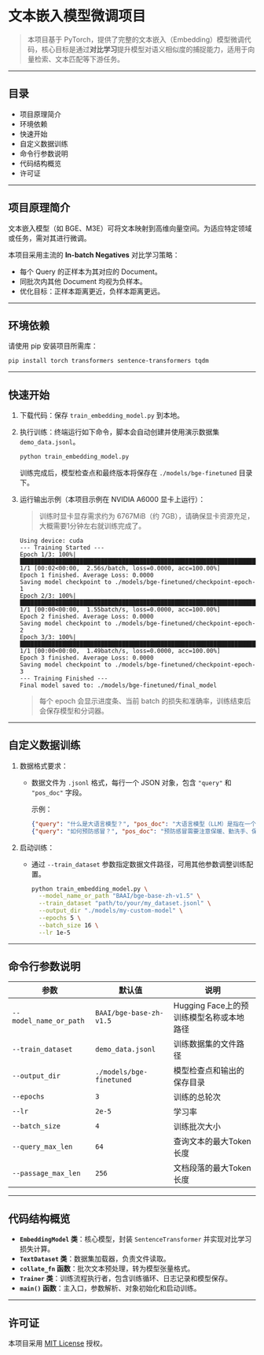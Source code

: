 # 文本嵌入模型微调项目

> 本项目基于 PyTorch，提供了完整的文本嵌入（Embedding）模型微调代码，核心目标是通过**对比学习**提升模型对语义相似度的捕捉能力，适用于向量检索、文本匹配等下游任务。

---

## 目录

- 项目原理简介
- 环境依赖
- 快速开始
- 自定义数据训练
- 命令行参数说明
- 代码结构概览
- 许可证

---

## 项目原理简介

文本嵌入模型（如 BGE、M3E）可将文本映射到高维向量空间。为适应特定领域或任务，需对其进行微调。

本项目采用主流的 **In-batch Negatives** 对比学习策略：

- 每个 Query 的正样本为其对应的 Document。
- 同批次内其他 Document 均视为负样本。
- 优化目标：正样本距离更近，负样本距离更远。

---

## 环境依赖

请使用 pip 安装项目所需库：

```bash
pip install torch transformers sentence-transformers tqdm
```

---

## 快速开始

1. 下载代码：保存 `train_embedding_model.py` 到本地。
2. 执行训练：终端运行如下命令，脚本会自动创建并使用演示数据集 `demo_data.jsonl`。

   ```bash
   python train_embedding_model.py
   ```

   训练完成后，模型检查点和最终版本将保存在 `./models/bge-finetuned` 目录下。

3. 运行输出示例（本项目示例在 NVIDIA A6000 显卡上运行）：

   > 训练时显卡显存需求约为 6767MiB（约 7GB），请确保显卡资源充足，大概需要1分钟左右就训练完成了。

   ```
   Using device: cuda
   --- Training Started ---
   Epoch 1/3: 100%|██████████████████████████████████████████████████████████████████████████████████████████████████████████████████████████████████████████████████| 1/1 [00:02<00:00,  2.56s/batch, loss=0.0000, acc=100.00%]
   Epoch 1 finished. Average Loss: 0.0000
   Saving model checkpoint to ./models/bge-finetuned/checkpoint-epoch-1
   Epoch 2/3: 100%|██████████████████████████████████████████████████████████████████████████████████████████████████████████████████████████████████████████████████| 1/1 [00:00<00:00,  1.55batch/s, loss=0.0000, acc=100.00%]
   Epoch 2 finished. Average Loss: 0.0000
   Saving model checkpoint to ./models/bge-finetuned/checkpoint-epoch-2
   Epoch 3/3: 100%|██████████████████████████████████████████████████████████████████████████████████████████████████████████████████████████████████████████████████| 1/1 [00:00<00:00,  1.49batch/s, loss=0.0000, acc=100.00%]
   Epoch 3 finished. Average Loss: 0.0000
   Saving model checkpoint to ./models/bge-finetuned/checkpoint-epoch-3
   --- Training Finished ---
   Final model saved to: ./models/bge-finetuned/final_model
   ```

   > 每个 epoch 会显示进度条、当前 batch 的损失和准确率，训练结束后会保存模型和分词器。

---

## 自定义数据训练

1. 数据格式要求：
   - 数据文件为 `.jsonl` 格式，每行一个 JSON 对象，包含 `"query"` 和 `"pos_doc"` 字段。

     示例：

     ```json
     {"query": "什么是大语言模型？", "pos_doc": "大语言模型（LLM）是指在一个极大规模的文本语料库上训练的，参数数量巨大的语言模型。"}
     {"query": "如何预防感冒？", "pos_doc": "预防感冒需要注意保暖、勤洗手、保持室内空气流通并加强体育锻炼。"}
     ```

2. 启动训练：
   - 通过 `--train_dataset` 参数指定数据文件路径，可用其他参数调整训练配置。

     ```bash
     python train_embedding_model.py \
       --model_name_or_path "BAAI/bge-base-zh-v1.5" \
       --train_dataset "path/to/your/my_dataset.jsonl" \
       --output_dir "./models/my-custom-model" \
       --epochs 5 \
       --batch_size 16 \
       --lr 1e-5
     ```

---

## 命令行参数说明

| 参数                  | 默认值                     | 说明                                   |
|-----------------------|----------------------------|----------------------------------------|
| `--model_name_or_path`| `BAAI/bge-base-zh-v1.5`    | Hugging Face上的预训练模型名称或本地路径 |
| `--train_dataset`     | `demo_data.jsonl`          | 训练数据集的文件路径                   |
| `--output_dir`        | `./models/bge-finetuned`   | 模型检查点和输出的保存目录             |
| `--epochs`            | `3`                        | 训练的总轮次                           |
| `--lr`                | `2e-5`                     | 学习率                                 |
| `--batch_size`        | `4`                        | 训练批次大小                           |
| `--query_max_len`     | `64`                       | 查询文本的最大Token长度                |
| `--passage_max_len`   | `256`                      | 文档段落的最大Token长度                |

---

## 代码结构概览

- **`EmbeddingModel` 类**：核心模型，封装 `SentenceTransformer` 并实现对比学习损失计算。
- **`TextDataset` 类**：数据集加载器，负责文件读取。
- **`collate_fn` 函数**：批次文本预处理，转为模型张量格式。
- **`Trainer` 类**：训练流程执行者，包含训练循环、日志记录和模型保存。
- **`main()` 函数**：主入口，参数解析、对象初始化和启动训练。

---

## 许可证

本项目采用 [MIT License](https://opensource.org/licenses/MIT) 授权。
